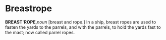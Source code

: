 # Breastrope

**BREAST'ROPE**,_noun_ \[breast and rope.\] In a ship, breast ropes are used to fasten the yards to the parrels, and with the parrels, to hold the yards fast to the mast; now called parrel ropes.